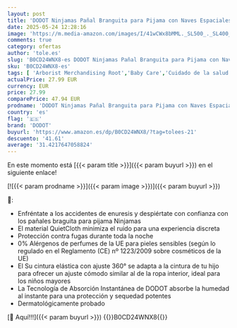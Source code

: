 ```yaml
---
layout: post
title: 'DODOT Ninjamas Pañal Branguita para Pijama con Naves Espaciales  60 Pañales de Pijama  4-7 Años  17kg-30kg  Protección contra fugas toda la noche'
date: 2025-05-24 12:28:16
image: 'https://m.media-amazon.com/images/I/41wCWx8bMML._SL500_._SL400_.jpg'
comments: true
category: ofertas
author: 'tole.es'
slug: 'B0CD24WNX8-es DODOT Ninjamas Pañal Branguita para Pijama con Naves...'
sku: 'B0CD24WNX8-es'
tags: [ 'Arborist Merchandising Root','Baby Care','Cuidado de la salud','Hub de Salud','Incontinencia en medicamentos, remedios y suplementos dietéticos','Ropa interior y de protección en medicamentos, remedios y suplementos dietéticos','Salud y cuidado personal','Self Service','Special Features Stores','d1f558da-03d3-4105-8a50-454423a601fb_0','d1f558da-03d3-4105-8a50-454423a601fb_5501','dodot','pañal','pañales','🇪🇸', ]
actualPrice: 27.99 EUR
currency: EUR
price: 27.99
comparePrice: 47.94 EUR
prodname: 'DODOT Ninjamas Pañal Branguita para Pijama con Naves Espaciales  60 Pañales de Pijama  4-7 Años  17kg-30kg  Protección contra fugas toda la noche'
country: 'es'
flag: '🇪🇸'
brand: 'DODOT'
buyurl: 'https://www.amazon.es/dp/B0CD24WNX8/?tag=tolees-21'
descuento: '41.61'
average: '31.4217647058824'
---
```


En este momento está [{{< param title >}}]({{< param buyurl >}}) en el siguiente enlace!

[![{{< param prodname >}}]({{< param image >}})]({{< param buyurl >}})

🔎:

- Enfréntate a los accidentes de enuresis y despiértate con confianza con los pañales braguita para pijama Ninjamas
- El material QuietCloth minimiza el ruido para una experiencia discreta
- Protección contra fugas durante toda la noche
- 0% Alérgenos de perfumes de la UE para pieles sensibles (según lo regulado en el Reglamento (CE) nº 1223/2009 sobre cosméticos de la UE)
- El Su cintura elástica con ajuste 360° se adapta a la cintura de tu hijo para ofrecer un ajuste cómodo similar al de la ropa interior, ideal para los niños mayores
- La Tecnología de Absorción Instantánea de DODOT absorbe la humedad al instante para una protección y sequedad potentes
- Dermatológicamente probado

[🛒 Aquí!!!]({{< param buyurl >}})
{{<world>}}B0CD24WNX8{{</world>}}
